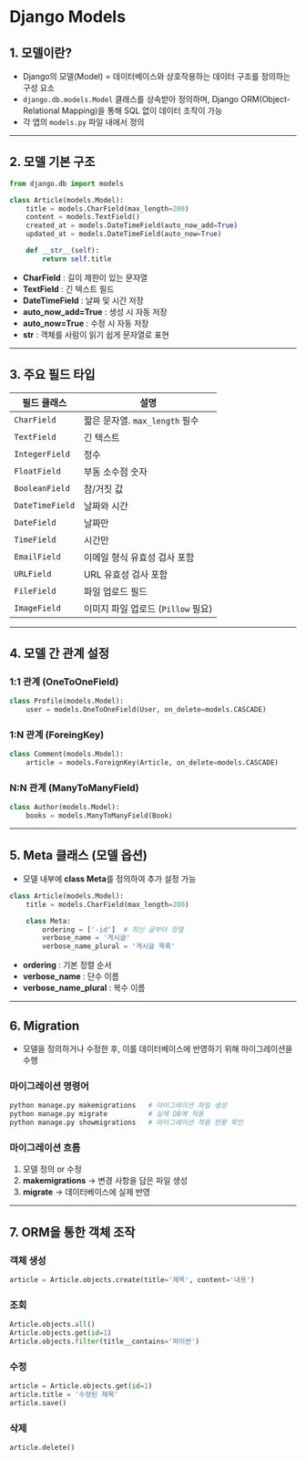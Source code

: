 <!-- 모델 정의, ORM 기본, 마이그레이션 -->

# Django Models

## 1. 모델이란?

 - Django의 모델(Model) = 데이터베이스와 상호작용하는 데이터 구조를 정의하는 구성 요소
 - `django.db.models.Model` 클래스를 상속받아 정의하며, Django ORM(Object-Relational Mapping)을 통해 SQL 없이 데이터 조작이 가능
 - 각 앱의 `models.py` 파일 내에서 정의

---

## 2. 모델 기본 구조

```python
from django.db import models

class Article(models.Model):
    title = models.CharField(max_length=200)
    content = models.TextField()
    created_at = models.DateTimeField(auto_now_add=True)
    updated_at = models.DateTimeField(auto_now=True)

    def __str__(self):
        return self.title
```
 - **CharField** : 길이 제한이 있는 문자열  
 - **TextField** : 긴 텍스트 필드  
 - **DateTimeField** : 날짜 및 시간 저장  
 - **auto_now_add=True** : 생성 시 자동 저장  
 - **auto_now=True** : 수정 시 자동 저장  
 - **__str__** : 객체를 사람이 읽기 쉽게 문자열로 표현  

---

## 3. 주요 필드 타입

| 필드 클래스          | 설명                       |
| --------------- | ------------------------ |
| `CharField`     | 짧은 문자열. `max_length` 필수  |
| `TextField`     | 긴 텍스트                    |
| `IntegerField`  | 정수                       |
| `FloatField`    | 부동 소수점 숫자                |
| `BooleanField`  | 참/거짓 값                   |
| `DateTimeField` | 날짜와 시간                   |
| `DateField`     | 날짜만                      |
| `TimeField`     | 시간만                      |
| `EmailField`    | 이메일 형식 유효성 검사 포함         |
| `URLField`      | URL 유효성 검사 포함            |
| `FileField`     | 파일 업로드 필드                |
| `ImageField`    | 이미지 파일 업로드 (`Pillow` 필요) |

---

## 4. 모델 간 관계 설정

### 1:1 관계 (OneToOneField)
```python
class Profile(models.Model):
    user = models.OneToOneField(User, on_delete=models.CASCADE)
```

### 1:N 관계 (ForeingKey)
```python
class Comment(models.Model):
    article = models.ForeignKey(Article, on_delete=models.CASCADE)
```

### N:N 관계 (ManyToManyField)
```python
class Author(models.Model):
    books = models.ManyToManyField(Book)
```

---

## 5. Meta 클래스 (모델 옵션)

 - 모델 내부에 **class Meta**를 정의하여 추가 설정 가능  
```python
class Article(models.Model):
    title = models.CharField(max_length=200)

    class Meta:
        ordering = ['-id']  # 최신 글부터 정렬
        verbose_name = '게시글'
        verbose_name_plural = '게시글 목록'
```
 - **ordering** : 기본 정렬 순서
 - **verbose_name** : 단수 이름
 - **verbose_name_plural** : 복수 이름

---

## 6. Migration
 - 모델을 정의하거나 수정한 후, 이를 데이터베이스에 반영하기 위해 마이그레이션을 수행

### 마이그레이션 명령어
```bash
python manage.py makemigrations   # 마이그레이션 파일 생성
python manage.py migrate          # 실제 DB에 적용
python manage.py showmigrations   # 마이그레이션 적용 현황 확인
```

### 마이그레이션 흐름
1. 모델 정의 or 수정
2. **makemigrations** -> 변경 사항을 담은 파일 생성
3. **migrate** -> 데이터베이스에 실제 반영

---

## 7. ORM을 통한 객체 조작

### 객체 생성
```python
article = Article.objects.create(title='제목', content='내용')
```
### 조회
```python
Article.objects.all()
Article.objects.get(id=1)
Article.objects.filter(title__contains='파이썬')
```
### 수정
```python
article = Article.objects.get(id=1)
article.title = '수정된 제목'
article.save()
```
### 삭제
```python
article.delete()
```